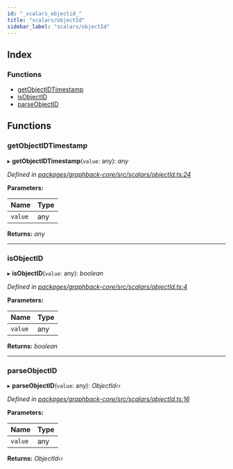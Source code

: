 ```yaml
---
id: "_scalars_objectid_"
title: "scalars/objectId"
sidebar_label: "scalars/objectId"
---
```


## Index

### Functions

* [getObjectIDTimestamp](_scalars_objectid_.md#getobjectidtimestamp)
* [isObjectID](_scalars_objectid_.md#isobjectid)
* [parseObjectID](_scalars_objectid_.md#parseobjectid)

## Functions

###  getObjectIDTimestamp

▸ **getObjectIDTimestamp**(`value`: any): *any*

*Defined in [packages/graphback-core/src/scalars/objectId.ts:24](https://github.com/aerogear/graphback/blob/63664df15/packages/graphback-core/src/scalars/objectId.ts#L24)*

**Parameters:**

Name | Type |
------ | ------ |
`value` | any |

**Returns:** *any*

___

###  isObjectID

▸ **isObjectID**(`value`: any): *boolean*

*Defined in [packages/graphback-core/src/scalars/objectId.ts:4](https://github.com/aerogear/graphback/blob/63664df15/packages/graphback-core/src/scalars/objectId.ts#L4)*

**Parameters:**

Name | Type |
------ | ------ |
`value` | any |

**Returns:** *boolean*

___

###  parseObjectID

▸ **parseObjectID**(`value`: any): *ObjectId‹›*

*Defined in [packages/graphback-core/src/scalars/objectId.ts:16](https://github.com/aerogear/graphback/blob/63664df15/packages/graphback-core/src/scalars/objectId.ts#L16)*

**Parameters:**

Name | Type |
------ | ------ |
`value` | any |

**Returns:** *ObjectId‹›*
